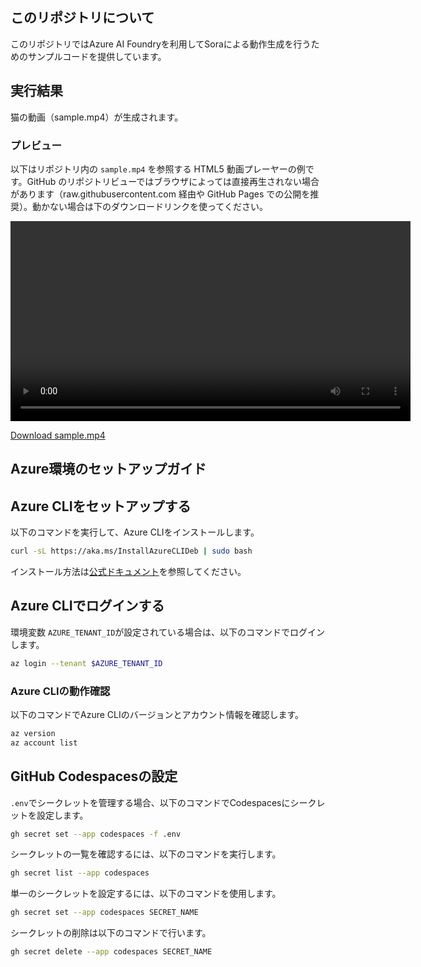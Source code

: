 
## このリポジトリについて

このリポジトリではAzure AI Foundryを利用してSoraによる動作生成を行うためのサンプルコードを提供しています。

## 実行結果

猫の動画（sample.mp4）が生成されます。

### プレビュー

以下はリポジトリ内の `sample.mp4` を参照する HTML5 動画プレーヤーの例です。GitHub のリポジトリビューではブラウザによっては直接再生されない場合があります（raw.githubusercontent.com 経由や GitHub Pages での公開を推奨）。動かない場合は下のダウンロードリンクを使ってください。

<video controls width="640">
	<source src="./sample.mp4" type="video/mp4">
	お使いのブラウザは video タグに対応していません。代わりにこちらからダウンロードしてください。
</video>

[Download sample.mp4](./sample.mp4)

## Azure環境のセットアップガイド

## Azure CLIをセットアップする

以下のコマンドを実行して、Azure CLIをインストールします。

```bash
curl -sL https://aka.ms/InstallAzureCLIDeb | sudo bash
```

インストール方法は[公式ドキュメント](https://learn.microsoft.com/ja-jp/cli/azure/install-azure-cli-linux?pivots=apt)を参照してください。

## Azure CLIでログインする

環境変数 `AZURE_TENANT_ID`が設定されている場合は、以下のコマンドでログインします。

```bash
az login --tenant $AZURE_TENANT_ID
```

### Azure CLIの動作確認

以下のコマンドでAzure CLIのバージョンとアカウント情報を確認します。

```bash
az version
az account list
```

## GitHub Codespacesの設定

`.env`でシークレットを管理する場合、以下のコマンドでCodespacesにシークレットを設定します。

```bash
gh secret set --app codespaces -f .env
```

シークレットの一覧を確認するには、以下のコマンドを実行します。

```bash
gh secret list --app codespaces
```

単一のシークレットを設定するには、以下のコマンドを使用します。

```bash
gh secret set --app codespaces SECRET_NAME
```

シークレットの削除は以下のコマンドで行います。

```bash
gh secret delete --app codespaces SECRET_NAME
```

